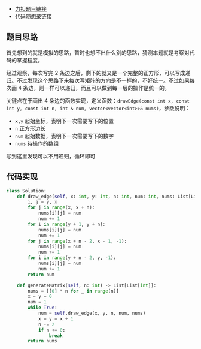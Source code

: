 - [力扣题目链接](https://leetcode.cn/problems/spiral-matrix-ii/)
- [代码随想录链接](https://programmercarl.com/0059.%E8%9E%BA%E6%97%8B%E7%9F%A9%E9%98%B5II.html#%E7%AE%97%E6%B3%95%E5%85%AC%E5%BC%80%E8%AF%BE)

## 题目思路

首先想到的就是模拟的思路，暂时也想不出什么别的思路，猜测本题就是考察对代码的掌握程度。

经过观察，每次写完 2 条边之后，剩下的就又是一个完整的正方形，可以写成递归。不过发现这个思路下来每次写矩阵的方向是不一样的，不好统一。不过如果每次画 4 条边，则一样可以递归，而且可以做到每一层的操作是统一的。

关键点在于画出 4 条边的函数实现，定义函数：`drawEdge(const int x, const int y, const int n, int & num, vector<vector<int>>& nums)`，参数说明：

- `x,y` 起始坐标，表明下一次需要写下的位置
- `n` 正方形边长
- `num` 起始数据，表明下一次需要写下的数字
- `nums` 待操作的数组

写到这里发现可以不用递归，循环即可

## 代码实现

```python
class Solution:
    def draw_edge(self, x: int, y: int, n: int, num: int, nums: List[List[int]])-> int:
        i, j = y, x
        for j in range(x, x + n):
            nums[i][j] = num
            num += 1
        for i in range(y + 1, y + n):
            nums[i][j] = num
            num += 1
        for j in range(x + n - 2, x - 1, -1):
            nums[i][j] = num
            num += 1 
        for i in range(y + n - 2, y, -1):
            nums[i][j] = num
            num += 1
        return num

    def generateMatrix(self, n: int) -> List[List[int]]:
        nums = [[0] * n for _ in range(n)]
        x = y = 0
        num = 1
        while True:
            num = self.draw_edge(x, y, n, num, nums)
            x = y = x + 1
            n -= 2
            if n <= 0:
                break
        return nums
```

